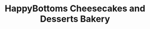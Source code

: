 ---
title: "HappyBottoms Cheesecakes and Desserts Bakery"
url: /mechanicsville/happybottoms-cheesecakes-and-desserts-bakery/
shop: Bäckerei
---
